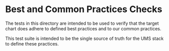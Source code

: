 # Best and Common Practices Checks

The tests in this directory are intended to be used to verify that the target
chart does adhere to defined best practices and to our common practices.

This test suite is intended to be the single source of truth for the UMS stack
to define these practices.
